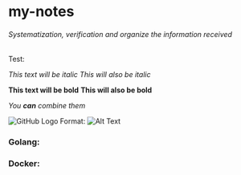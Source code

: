 # my-notes

###### *Systematization, verification and organize the information received*


Test:


*This text will be italic*
_This will also be italic_

**This text will be bold**
__This will also be bold__

_You **can** combine them_



![GitHub Logo](/images/logo.png)
Format: ![Alt Text](url)


### Golang:

### Docker:
